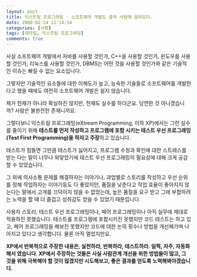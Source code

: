```yaml
---
layout: post
title: 익스트림 프로그래밍 - 소프트웨어 개발도 결국 사람에 달려있다.
date: 2008-02-24 11:14:54
categories: [서평]
tags: [애자일, 익스트림 프로그래밍]
comments: true
---
```


사실 소프트웨어 개발에서 자바를 사용할 것인가, C++을 사용할 것인가, 윈도우를 사용할 것인가, 리눅스를 사용할 것인가, DBMS는 어떤 것을 사용할 것인가와 같은 기술적인 이슈는 빠질 수 없는 요소입니다.

그렇지만 기술적인 요소들에 대한 이해도가 높고, 능숙한 기술들로 소프트웨어를 개발한다고 했을 때에도 여전히 소프트웨어 개발은 쉽지 않습니다.

제가 천재가 아니라 확실하진 않지만, 천재도 실수를 하더군요. 당연한 것 아니겠습니까? 사람은 불완전한 존재니까요.

그렇다보니 익스트림 프로그래밍(eXtream Programming, 이하 XP)에서는 그런 실수를 줄이기 위해 **테스트를 먼저 작성하고 프로그램에 포함 시키는 테스트 우선 프로그래밍(Test First Programming)을 하자고 주장**하고 있습니다.

테스트가 힘들면 그만큼 테스트가 싫어지고, 프로그램 수정과 확인에 대한 스트레스를 받는 다는 말이 너무나 와닿았기에 테스트 우선 프로그래밍의 필요성에 대해 크게 공감할 수 있었습니다.

그 외에 의사소통 문제를 해결하자는 이야기나, 과업별로 스토리를 작성하고 우선 순위를 정해 작업하자는 이야기등도 다 좋았지만, 품질을 낮춘다고 작업 효율이 좋아지지 않는다는 말에서 고개를 끄덕이지 않을 수 없었는데, 높은 품질을 요구 받고 그에 부합하려는 노력을 할 때 더 즐겁고 성취감도 얻을 수 있었기 때문입니다.

사용자 스토리, 테스트 우선 프로그래밍이나, 페어 프로그래밍이나 아직 실무에 제대로 적용하진 못했습니다. 테스트를 프로그램에 포함시키진 못했지만 코드 테스트는 하고 있고, 페어 프로그래밍을 해보진 못했지만 코드에 대한 논의 횟수나 방법을 개선해가며 나아지고 있다고 생각합니다. 물론 아직 멀었지만요.

**XP에서 반복적으로 주장한 내용은, 실천하라, 반복하라, 테스트하라. 일찍, 자주, 자동화해서 였습니다. XP에서 주장하는 것들은 사실 사람관계 개선을 위한 방법들이 많고, 그 것을 위해 극복해야 할 것이 많겠지만 시도해보고, 좋은 결과를 얻도록 노력해봐야겠습니다.**
